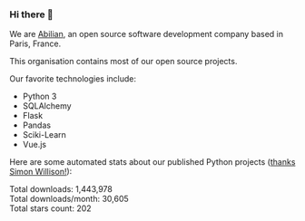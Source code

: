 ### Hi there 👋

We are [Abilian](https://abilian.com/), an open source software development company based in Paris, France.

This organisation contains most of our open source projects.

Our favorite technologies include:

- Python 3
- SQLAlchemy
- Flask
- Pandas
- Sciki-Learn
- Vue.js

Here are some automated stats about our published Python projects
([thanks Simon Willison!][sw-post]):

<!--marker-->
Total downloads: 1,443,978<br>
Total downloads/month: 30,605<br>
Total stars count: 202
<!--end-->

[sw-post]: https://simonwillison.net/2020/Jul/10/self-updating-profile-readme/
